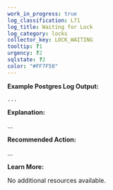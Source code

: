 ```yaml
---
work_in_progress: true
log_classification: L71
log_title: Waiting for Lock
log_category: locks
collector_key: LOCK_WAITING
tooltip: ?1
urgency: ?2
sqlstate: ?2
color: "#FF7F50"
---
```


**Example Postgres Log Output:**

```
...
```

**Explanation:**

...

**Recommended Action:**

...

**Learn More:**

No additional resources available.
